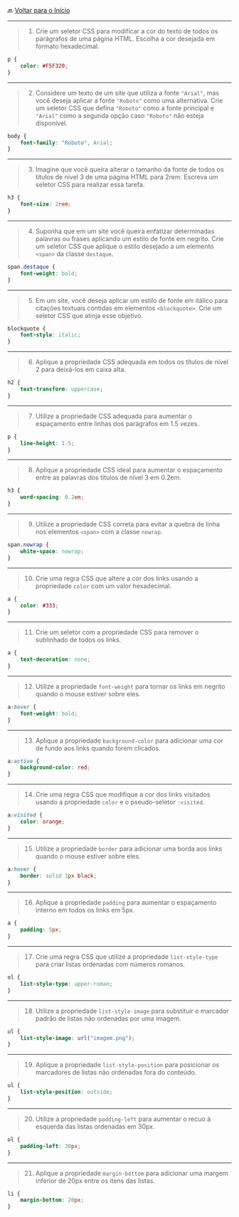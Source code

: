 🔙 [Voltar para o Início](https://github.com/4L1C3-R4BB1T/desenvolvimento-web "Voltar para o Início")

---

> 1. Crie um seletor CSS para modificar a cor do texto de todos os parágrafos de uma página HTML. Escolha a cor desejada em formato hexadecimal.

```css
p {
    color: #F5F320;
}
```

---

> 2. Considere um texto de um site que utiliza a fonte ```"Arial"```, mas você deseja aplicar a fonte ```"Roboto"``` como uma alternativa. Crie um seletor CSS que defina ```"Roboto"``` como a fonte principal e ```"Arial"``` como a segunda opção caso ```"Roboto"``` não esteja disponível.

```css
body {
    font-family: "Roboto", Arial;
}
```

---

> 3. Imagine que você queira alterar o tamanho da fonte de todos os títulos de nível 3 de uma página HTML para 2rem. Escreva um seletor CSS para realizar essa tarefa.

```css
h3 {
    font-size: 2rem;
}
```

---

> 4. Suponha que em um site você queira enfatizar determinadas palavras ou frases aplicando um estilo de fonte em negrito. Crie um seletor CSS que aplique o estilo desejado a um elemento ```<span>``` da classe ```destaque```.

```css
span.destaque {
    font-weight: bold;
}
```

---

> 5. Em um site, você deseja aplicar um estilo de fonte em itálico para citações textuais contidas em elementos ```<blockquote>```. Crie um seletor CSS que atinja esse objetivo.

```css
blockquote {
    font-style: italic;
}
```

---

> 6. Aplique a propriedade CSS adequada em todos os títulos de nível 2 para deixá-los em caixa alta.

```css
h2 {
    text-transform: uppercase;
}
```

---

> 7. Utilize a propriedade CSS adequada para aumentar o espaçamento entre linhas dos parágrafos em 1.5 vezes.

```css
p {
    line-height: 1.5;
}
```

---

> 8. Aplique a propriedade CSS ideal para aumentar o espaçamento entre as palavras dos títulos de nível 3 em 0.2em.

```css
h3 {
    word-spacing: 0.2em;
}
```

---

> 9. Utilize a propriedade CSS correta para evitar a quebra de linha nos elementos ```<span>``` com a classe ```nowrap```.

```css
span.nowrap {
    white-space: nowrap;
}
```

---

> 10. Crie uma regra CSS que altere a cor dos links usando a propriedade ```color``` com um valor hexadecimal.

```css
a {
    color: #333;
}
```

---

> 11. Crie um seletor com a propriedade CSS para remover o sublinhado de todos os links.

```css
a {
    text-decoration: none;
}
```

---

> 12. Utilize a propriedade ```font-weight``` para tornar os links em negrito quando o mouse estiver sobre eles.


```css
a:hover {
    font-weight: bold;
}
```

---

> 13. Aplique a propriedade ```background-color``` para adicionar uma cor de fundo aos links quando forem clicados. 

```css
a:active {
    background-color: red;
}
```

---

> 14. Crie uma regra CSS que modifique a cor dos links visitados usando a propriedade ```color``` e o pseudo-seletor ```:visited```.

```css
a:visited {
    color: orange;
}
```

---

> 15. Utilize a propriedade ```border``` para adicionar uma borda aos links quando o mouse estiver sobre eles.

```css
a:hover {
    border: solid 1px black;
}
```

---

> 16. Aplique a propriedade ```padding``` para aumentar o espaçamento interno em todos os links em 5px.

```css
a {
    padding: 5px;
}
```

---

> 17. Crie uma regra CSS que utilize a propriedade ```list-style-type``` para criar listas ordenadas com números romanos.

```css
ol {
    list-style-type: upper-roman;
}
```

---

> 18. Utilize a propriedade ```list-style-image``` para substituir o marcador padrão de listas não ordenadas por uma imagem.

```css
ul {
    list-style-image: url("imagem.png");
}
```

---

> 19. Aplique a propriedade ```list-style-position``` para posicionar os marcadores de listas não ordenadas fora do conteúdo.

```css
ul {
    list-style-position: outside;
}
```

---

> 20. Utilize a propriedade ```padding-left``` para aumentar o recuo à esquerda das listas ordenadas em 30px.

```css
ol {
    padding-left: 30px;
}
```

---

> 21. Aplique a propriedade ```margin-bottom``` para adicionar uma margem inferior de 20px entre os itens das listas. 

```css
li {
    margin-bottom: 20px;
}
```
